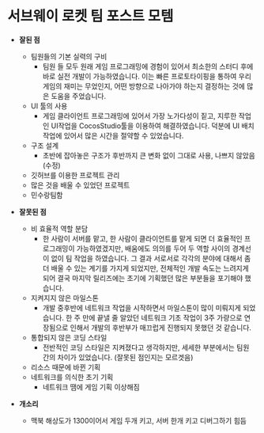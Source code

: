 서브웨이 로켓 팀 포스트 모템
====

* __잘된 점__
  * 팀원들의 기본 실력의 구비
    * 팀원 들 모두 원래 게임 프로그래밍에 경험이 있어서 최소한의 스터디 후에 바로 실전 개발이 가능하였습니다. 이는 빠른 프로토타이핑을 통하여 우리 게임의 재미는 무었인지, 어떤 방향으로 나아가야 하는지 결정하는 것에 많은 도움을 주었습니다.
  * UI 툴의 사용
    * 게임 클라이언트 프로그래밍에 있어서 가장 노가다성이 짙고, 지루한 작업인 UI작업을 CocosStudio툴을 이용하여 해결하였습니다. 덕분에 UI 배치 작업에 있어서 많은 시간을 절약할 수 있었습니다. 
  * 구조 설계
    * 초반에 잡아놓은 구조가 후반까지 큰 변화 없이 그대로 사용, 나쁘지 않았음 (수정)
  * 깃허브를 이용한 프로젝트 관리
  * 많은 것을 배울 수 있었던 프로젝트
  * 민수랑팀함

* __잘못된 점__
  * 비 효율적 역할 분담
    * 한 사람이 서버를 맡고, 한 사람이 클라이언트를 맡게 되면 더 효율적인 프로그래밍이 가능하였겠지만, 배움에도 의의를 두어 두 역할 사이의 경계선이 없이 팀 작업을 하였습니다. 그 결과 서로서로 각각의 분야에 대해서 좀 더 배울 수 있는 계기를 가지게 되었지만, 전체적인 개발 속도는 느려지게 되어 결국 마지막 릴리즈에는 초기에 기획했던 많은 부분들을 포기해야 했습니다.
  * 지켜지지 않은 마일스톤
    * 개발 중후반에 네트워크 작업을 시작하면서 마일스톤이 많이 미뤄지게 되었습니다. 한 주 만에 끝낼 줄 알았던 네트워크 기초 작업이 3주 가량으로 연장됨으로 인해서 개발의 후반부가 매끄럽게 진행되지 못했던 것 같습니다.
  * 통합되지 않은 코딩 스타일
    * 전반적인 코딩 스타일은 지켜졌다고 생각하지만, 세세한 부분에서는 팀원 간의 차이가 있었습니다. (잘못된 점인지는 모르겟음)
  * 리소스 때문에 바뀐 기획
  * 네트워크를 의식한 초기 기획
    * 네트워크 땜에 게임 기획 이상해짐
  
  
* __개소리__
  * 맥북 해상도가 1300이어서 게임 두개 키고, 서버 한개 키고 디버그하기 힘듬
  
